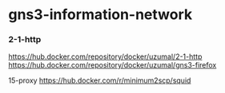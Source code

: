 # gns3-information-network

### 2-1-http
https://hub.docker.com/repository/docker/uzumal/2-1-http
https://hub.docker.com/repository/docker/uzumal/gns3-firefox

15-proxy
https://hub.docker.com/r/minimum2scp/squid
